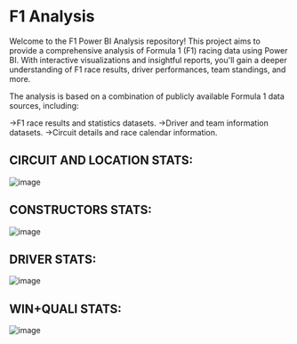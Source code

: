 # F1 Analysis
Welcome to the F1 Power BI Analysis repository! This project aims to provide a comprehensive analysis of Formula 1 (F1) racing data using Power BI. With interactive visualizations and insightful reports, you'll gain a deeper understanding of F1 race results, driver performances, team standings, and more.

The analysis is based on a combination of publicly available Formula 1 data sources, including:

->F1 race results and statistics datasets.
->Driver and team information datasets.
->Circuit details and race calendar information.

## CIRCUIT AND LOCATION STATS:

![image](https://github.com/ramananstark/F1-powerbi-analysis/assets/91188550/a7a55f50-e842-4b6e-8063-9b26ce549ac7)

## CONSTRUCTORS STATS:

![image](https://github.com/ramananstark/F1-powerbi-analysis/assets/91188550/fdd7f121-3fd8-455d-873d-b0bdc9463334)

## DRIVER STATS:

![image](https://github.com/ramananstark/F1-powerbi-analysis/assets/91188550/7823ffe1-931f-442a-be95-1bca836e954e)

## WIN+QUALI STATS:

![image](https://github.com/ramananstark/F1-powerbi-analysis/assets/91188550/67c7c4f9-0179-42ae-a4ae-4cc329b005c0)




